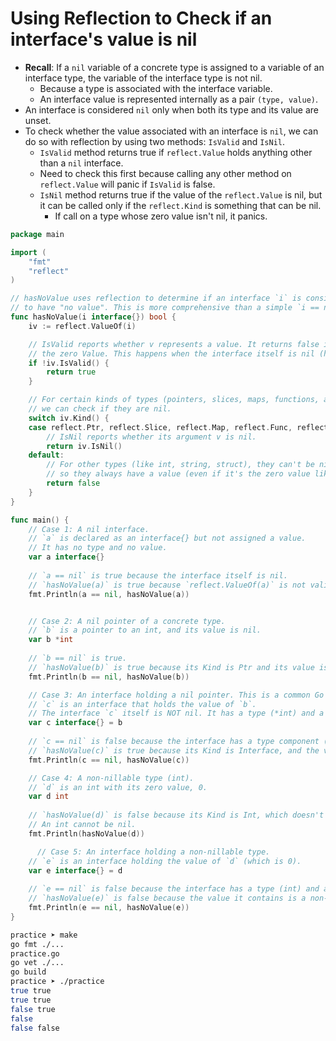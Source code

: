 # Using Reflection to Check if an interface's value is nil

- **Recall**: If a `nil` variable of a concrete type is assigned to a variable of an interface type, the variable of the interface type is not nil.
  - Because a type is associated with the interface variable.
  - An interface value is represented internally as a pair `(type, value)`.
- An interface is considered `nil` only when both its type and its value are unset. 
- To check whether the value associated with an interface is `nil`, we can do so with reflection by using two methods: `IsValid` and `IsNil`.
  - `IsValid` method returns true if `reflect.Value` holds anything other than a `nil` interface.
  - Need to check this first because calling any other method on `reflect.Value` will panic if `IsValid` is false.
  - `IsNil` method returns true if the value of the `reflect.Value` is nil, but it can be called only if the `reflect.Kind` is something that can be nil.
    - If call on a type whose zero value isn't nil, it panics.

```go
package main

import (
	"fmt"
	"reflect"
)

// hasNoValue uses reflection to determine if an interface `i` is considered
// to have "no value". This is more comprehensive than a simple `i == nil` check.
func hasNoValue(i interface{}) bool {
	iv := reflect.ValueOf(i)

	// IsValid reports whether v represents a value. It returns false if v is
    // the zero Value. This happens when the interface itself is nil (has no type and no value).
	if !iv.IsValid() {
		return true
	}

	// For certain kinds of types (pointers, slices, maps, functions, and interfaces),
    // we can check if they are nil.
	switch iv.Kind() {
	case reflect.Ptr, reflect.Slice, reflect.Map, reflect.Func, reflect.Interface:
		// IsNil reports whether its argument v is nil.
		return iv.IsNil()
	default:
		// For other types (like int, string, struct), they can't be nil,
        // so they always have a value (even if it's the zero value like 0 or "").
		return false
	}
}

func main() {
    // Case 1: A nil interface.
    // `a` is declared as an interface{} but not assigned a value.
    // It has no type and no value.
	var a interface{}
    
    // `a == nil` is true because the interface itself is nil.
    // `hasNoValue(a)` is true because `reflect.ValueOf(a)` is not valid.
	fmt.Println(a == nil, hasNoValue(a))


    // Case 2: A nil pointer of a concrete type.
    // `b` is a pointer to an int, and its value is nil.
	var b *int
    
    // `b == nil` is true.
    // `hasNoValue(b)` is true because its Kind is Ptr and its value is nil.
	fmt.Println(b == nil, hasNoValue(b))

    // Case 3: An interface holding a nil pointer. This is a common Go gotcha.
    // `c` is an interface that holds the value of `b`.
    // The interface `c` itself is NOT nil. It has a type (*int) and a value (which is nil).
	var c interface{} = b
    
    // `c == nil` is false because the interface has a type component (*int).
    // `hasNoValue(c)` is true because its Kind is Interface, and the value it contains is nil.
	fmt.Println(c == nil, hasNoValue(c))

    // Case 4: A non-nillable type (int).
    // `d` is an int with its zero value, 0.
	var d int
    
    // `hasNoValue(d)` is false because its Kind is Int, which doesn't fall into the switch case.
    // An int cannot be nil.
	fmt.Println(hasNoValue(d))

      // Case 5: An interface holding a non-nillable type.
    // `e` is an interface holding the value of `d` (which is 0).
	var e interface{} = d
    
    // `e == nil` is false because the interface has a type (int) and a value (0).
    // `hasNoValue(e)` is false because the value it contains is a non-nillable int.
	fmt.Println(e == nil, hasNoValue(e))
}
```

```sh
practice ➤ make
go fmt ./...
practice.go
go vet ./...
go build
practice ➤ ./practice
true true
true true
false true
false
false false
```

